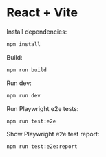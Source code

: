 # React + Vite

Install dependencies:

```sh
npm install
```

Build:

```sh
npm run build
```

Run dev:

```sh
npm run dev
```

Run Playwright e2e tests:

```sh
npm run test:e2e
```

Show Playwright e2e test report:

```sh
npm run test:e2e:report
```
